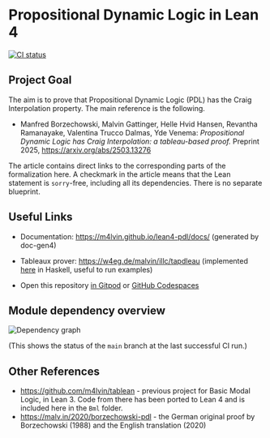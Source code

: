 # Propositional Dynamic Logic in Lean 4

[![CI status](https://github.com/m4lvin/lean4-pdl/actions/workflows/build.yml/badge.svg)](https://github.com/m4lvin/lean4-pdl/actions/workflows/build.yml)

## Project Goal

The aim is to prove that Propositional Dynamic Logic (PDL) has the Craig Interpolation property.
The main reference is the following.

- Manfred Borzechowski, Malvin Gattinger, Helle Hvid Hansen, Revantha Ramanayake, Valentina Trucco Dalmas, Yde Venema:
  *Propositional Dynamic Logic has Craig Interpolation: a tableau-based proof.*
  Preprint 2025, <https://arxiv.org/abs/2503.13276>

The article contains direct links to the corresponding parts of the formalization here.
A checkmark in the article means that the Lean statement is `sorry`-free, including all its dependencies.
There is no separate blueprint.

## Useful Links

- Documentation: <https://m4lvin.github.io/lean4-pdl/docs/> (generated by doc-gen4)

- Tableaux prover: <https://w4eg.de/malvin/illc/tapdleau> (implemented [here](https://github.com/m4lvin/modal-tableau-interpolation) in Haskell, useful to run examples)

- Open this repository [in Gitpod](https://gitpod.io/#https://github.com/m4lvin/lean4-pdl) or [GitHub Codespaces](https://codespaces.new/m4lvin/lean4-pdl?quickstart=1)

## Module dependency overview

![Dependency graph](https://m4lvin.github.io/lean4-pdl/docs/dependencies.svg)

(This shows the status of the `main` branch at the last successful CI run.)

## Other References

- <https://github.com/m4lvin/tablean> - previous project for Basic Modal Logic, in Lean 3. Code from there has been ported to Lean 4 and is included here in the `Bml` folder.
- <https://malv.in/2020/borzechowski-pdl> - the German original proof by Borzechowski (1988) and the English translation (2020)
